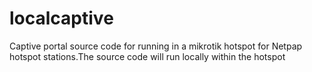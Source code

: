 # localcaptive
Captive portal source code for running in a mikrotik hotspot for Netpap hotspot stations.The source code will run locally within the hotspot
